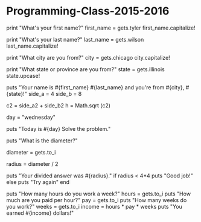 # Programming-Class-2015-2016
print "What's your first name?"
first_name = gets.tyler
first_name.capitalize!

print "What's your last name?"
last_name = gets.wilson
last_name.capitalize!

print "What city are you from?"
city = gets.chicago
city.capitalize!

print "What state or province are you from?"
state = gets.illinois
state.upcase!

puts "Your name is #{first_name} #{last_name} and you're from #{city}, #{state}!"
side_a = 4 side_b = 8

c2 = side_a2 + side_b2 h = Math.sqrt (c2)

day = "wednesday"

puts "Today is #{day}
Solve the problem."


puts "What is the diameter?"

diameter = gets.to_i

radius = diameter / 2


puts "Your divided answer was #{radius}."
if radius < 4*4
puts "Good job!"
else
    puts "Try again"
end

puts "How many hours do you work a week?" 
hours = gets.to_i 
puts "How much are you paid per hour?"
pay = gets.to_i 
puts "How many weeks do you work?"
weeks = gets.to_i 
income = hours * pay * weeks 
puts "You earned #{income} dollars!"





